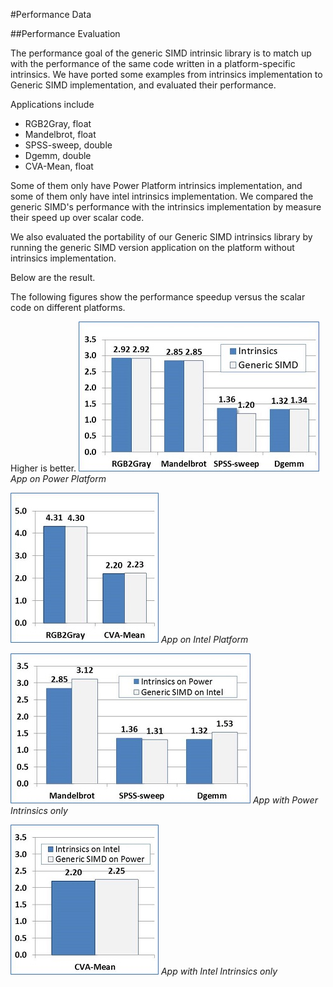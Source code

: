 #Performance Data
 
 
##Performance Evaluation

The performance goal of the generic SIMD intrinsic library is to match up with the performance of the same code written in a platform-specific intrinsics. We have ported some examples from intrinsics implementation to Generic SIMD implementation, and evaluated their performance.

Applications include

- RGB2Gray, float
- Mandelbrot, float
- SPSS-sweep, double
- Dgemm, double
- CVA-Mean, float

Some of them only have Power Platform intrinsics implementation, and some of them only have intel intrinsics implementation.  We compared the generic SIMD's performance with the intrinsics implementation by measure their speed up over scalar code.

We also evaluated the portability of our Generic SIMD intrinsics library by running the generic SIMD version application on the platform without intrinsics implementation.

Below are the result.

The following figures show the performance speedup versus the scalar code on different platforms.

Higher is better.
![App on Power Platform](img/power_apps.jpg) _App on Power Platform_

![App on Intel Platform](img/intel_apps.jpg) _App on Intel Platform_

![App with Power Intrinsics only](img/power2intel_apps.jpg) _App with Power Intrinsics only_

![App with Intel Intrinsics only](img/intel2power_apps.jpg) _App with Intel Intrinsics only_
